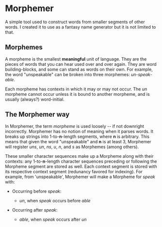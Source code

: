 # Morphemer

A simple tool used to construct words from smaller segments of other words. I created it to use as a fantasy name generator but it is not limited to that.

## Morphemes
A morpheme is the smallest **meaningful** unit of language. They are the pieces of words that you can hear used over and over again. They are word building-blocks, and some can stand as words on their own. For example, the word "unspeakable" can be broken into three morphemes: *un*-*speak*-*able*.

Each morpheme has contexts in which it may or may not occur. The *un* morpheme cannot occur unless it is bound to another morpheme, and is usually (always?) word-initial.


## The Morphemer way
In Morphemer, the term *morpheme* is used loosely -- if not downright incorrectly. Morphemer has no notion of meaning when it parses words. It breaks up strings into 1-to-**n**-length segments, where **n** is arbitrary. This means that given the word "unspeakable" and **n** is at least 3, Morphemer will register *uns*, *un*, *ns*, *u*, *n*, and *s* as Morphemes (among others).

These smaller character sequences make up a Morpheme along with their contexts: any 1-to-**n**-length character sequences preceding or following the Morpheme segment are stored as well. Each context segment is stored with its respective context segment (redunancy favored for indexing). For example, from 'unspeakable', Morphemer will make a Morpheme for *speak* with:

* Occurring before *speak*:
  * *un*, when *speak* occurs before *able*

* Occurring after *speak*:
  * *able*, when *speak* occurs after *un*
